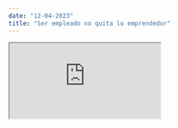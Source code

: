 ```yaml
---
date: "12-04-2023"
title: "Ser empleado no quita lo emprendedor"
---
```

<iframe src="https://www.youtube.com/embed/z3aSFOANu5I" allowfullscreen></iframe>
